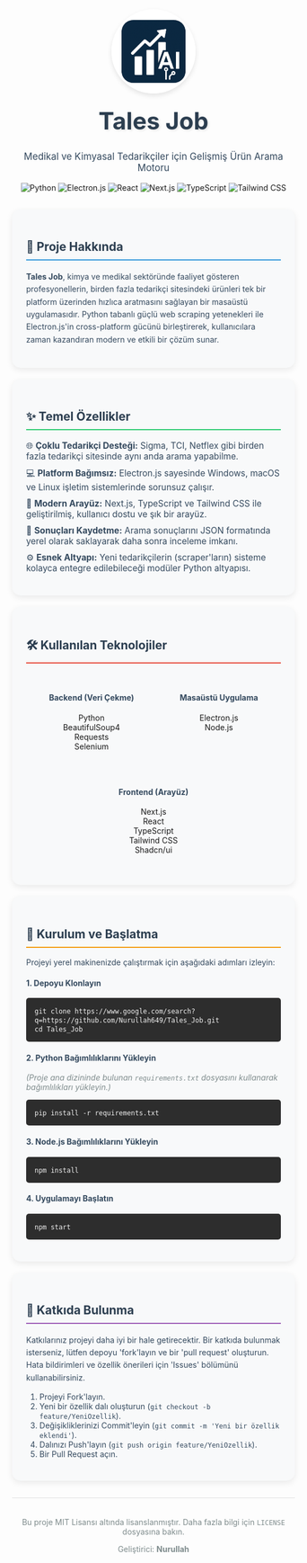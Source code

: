 <div align="center">
<img src="icon.png" alt="Tales Job Logo" width="150" style="border-radius: 50%; box-shadow: 0 4px 8px rgba(0,0,0,0.1);"/>
<h1 style="font-size: 3em; font-weight: bold; color: #2c3e50; margin-top: 20px; text-shadow: 2px 2px 4px rgba(0,0,0,0.1);">Tales Job</h1>
<p style="font-size: 1.2em; color: #34495e;">
Medikal ve Kimyasal Tedarikçiler için Gelişmiş Ürün Arama Motoru
</p>
<p>
<!-- Teknolojilere ait rozetler -->
<img src="https://www.google.com/search?q=https://img.shields.io/badge/Python-3776AB%3Fstyle%3Dfor-the-badge%26logo%3Dpython%26logoColor%3Dwhite" alt="Python"/>
<img src="https://www.google.com/search?q=https://img.shields.io/badge/Electron-47848F%3Fstyle%3Dfor-the-badge%26logo%3Delectron%26logoColor%3Dwhite" alt="Electron.js"/>
<img src="https://www.google.com/search?q=https://img.shields.io/badge/React-20232A%3Fstyle%3Dfor-the-badge%26logo%3Dreact%26logoColor%3D61DAFB" alt="React"/>
<img src="https://www.google.com/search?q=https://img.shields.io/badge/Next.js-000000%3Fstyle%3Dfor-the-badge%26logo%3Dnextdotjs%26logoColor%3Dwhite" alt="Next.js"/>
<img src="https://www.google.com/search?q=https://img.shields.io/badge/TypeScript-007ACC%3Fstyle%3Dfor-the-badge%26logo%3Dtypescript%26logoColor%3Dwhite" alt="TypeScript"/>
<img src="https://www.google.com/search?q=https://img.shields.io/badge/Tailwind_CSS-38B2AC%3Fstyle%3Dfor-the-badge%26logo%3Dtailwind-css%26logoColor%3Dwhite" alt="Tailwind CSS"/>
</p>
</div>

<!-- Proje Hakkında Bölümü -->

<div id="about" style="background: #f8f9fa; padding: 25px; border-radius: 15px; margin-top: 30px; box-shadow: 0 4px 12px rgba(0,0,0,0.08);">
<h2 style="color: #2c3e50; border-bottom: 2px solid #3498db; padding-bottom: 10px;">🚀 Proje Hakkında</h2>
<p style="color: #34495e; line-height: 1.6;">
<b>Tales Job</b>, kimya ve medikal sektöründe faaliyet gösteren profesyonellerin, birden fazla tedarikçi sitesindeki ürünleri tek bir platform üzerinden hızlıca aratmasını sağlayan bir masaüstü uygulamasıdır. Python tabanlı güçlü web scraping yetenekleri ile Electron.js'in cross-platform gücünü birleştirerek, kullanıcılara zaman kazandıran modern ve etkili bir çözüm sunar.
</p>
</div>

<!-- Özellikler Bölümü -->

<div id="features" style="background: #f8f9fa; padding: 25px; border-radius: 15px; margin-top: 20px; box-shadow: 0 4px 12px rgba(0,0,0,0.08);">
<h2 style="color: #2c3e50; border-bottom: 2px solid #2ecc71; padding-bottom: 10px;">✨ Temel Özellikler</h2>
<ul style="list-style-type: none; padding: 0; color: #34495e;">
<li style="margin-bottom: 10px; font-size: 1.1em;">🌐 <b>Çoklu Tedarikçi Desteği:</b> Sigma, TCI, Netflex gibi birden fazla tedarikçi sitesinde aynı anda arama yapabilme.</li>
<li style="margin-bottom: 10px; font-size: 1.1em;">💻 <b>Platform Bağımsız:</b> Electron.js sayesinde Windows, macOS ve Linux işletim sistemlerinde sorunsuz çalışır.</li>
<li style="margin-bottom: 10px; font-size: 1.1em;">🎨 <b>Modern Arayüz:</b> Next.js, TypeScript ve Tailwind CSS ile geliştirilmiş, kullanıcı dostu ve şık bir arayüz.</li>
<li style="margin-bottom: 10px; font-size: 1.1em;">💾 <b>Sonuçları Kaydetme:</b> Arama sonuçlarını JSON formatında yerel olarak saklayarak daha sonra inceleme imkanı.</li>
<li style="margin-bottom: 10px; font-size: 1.1em;">⚙️ <b>Esnek Altyapı:</b> Yeni tedarikçilerin (scraper'ların) sisteme kolayca entegre edilebileceği modüler Python altyapısı.</li>
</ul>
</div>

<!-- Teknolojiler Bölümü -->

<div id="tech-stack" style="background: #f8f9fa; padding: 25px; border-radius: 15px; margin-top: 20px; box-shadow: 0 4px 12px rgba(0,0,0,0.08);">
<h2 style="color: #2c3e50; border-bottom: 2px solid #e74c3c; padding-bottom: 10px;">🛠️ Kullanılan Teknolojiler</h2>
<div style="display: flex; justify-content: space-around; flex-wrap: wrap; text-align: center;">
<div style="margin: 15px;">
<h4 style="color: #34495e;">Backend (Veri Çekme)</h4>
<ul style="list-style: none; padding: 0;">
<li>Python</li>
<li>BeautifulSoup4</li>
<li>Requests</li>
<li>Selenium</li>
</ul>
</div>
<div style="margin: 15px;">
<h4 style="color: #34495e;">Masaüstü Uygulama</h4>
<ul style="list-style: none; padding: 0;">
<li>Electron.js</li>
<li>Node.js</li>
</ul>
</div>
<div style="margin: 15px;">
<h4 style="color: #34495e;">Frontend (Arayüz)</h4>
<ul style="list-style: none; padding: 0;">
<li>Next.js</li>
<li>React</li>
<li>TypeScript</li>
<li>Tailwind CSS</li>
<li>Shadcn/ui</li>
</ul>
</div>
</div>
</div>

<!-- Kurulum ve Başlatma Bölümü -->

<div id="installation" style="background: #f8f9fa; padding: 25px; border-radius: 15px; margin-top: 20px; box-shadow: 0 4px 12px rgba(0,0,0,0.08);">
<h2 style="color: #2c3e50; border-bottom: 2px solid #f39c12; padding-bottom: 10px;">🚀 Kurulum ve Başlatma</h2>
<p style="color: #34495e;">Projeyi yerel makinenizde çalıştırmak için aşağıdaki adımları izleyin:</p>

<h4 style="color: #34495e;">1. Depoyu Klonlayın</h4>
<pre style="background: #2d2d2d; color: #f1f1f1; padding: 15px; border-radius: 5px;"><code>git clone https://www.google.com/search?q=https://github.com/Nurullah649/Tales_Job.git
cd Tales_Job</code></pre>

<h4 style="color: #34495e;">2. Python Bağımlılıklarını Yükleyin</h4>
<p style="color: #7f8c8d; font-style: italic;">(Proje ana dizininde bulunan <code>requirements.txt</code> dosyasını kullanarak bağımlılıkları yükleyin.)</p>
<pre style="background: #2d2d2d; color: #f1f1f1; padding: 15px; border-radius: 5px;"><code>pip install -r requirements.txt</code></pre>

<h4 style="color: #34495e;">3. Node.js Bağımlılıklarını Yükleyin</h4>
<pre style="background: #2d2d2d; color: #f1f1f1; padding: 15px; border-radius: 5px;"><code>npm install</code></pre>

<h4 style="color: #34495e;">4. Uygulamayı Başlatın</h4>
<pre style="background: #2d2d2d; color: #f1f1f1; padding: 15px; border-radius: 5px;"><code>npm start</code></pre>
</div>

<!-- Katkıda Bulunma Bölümü -->

<div id="contributing" style="background: #f8f9fa; padding: 25px; border-radius: 15px; margin-top: 20px; box-shadow: 0 4px 12px rgba(0,0,0,0.08);">
<h2 style="color: #2c3e50; border-bottom: 2px solid #9b59b6; padding-bottom: 10px;">🤝 Katkıda Bulunma</h2>
<p style="color: #34495e; line-height: 1.6;">
Katkılarınız projeyi daha iyi bir hale getirecektir. Bir katkıda bulunmak isterseniz, lütfen depoyu 'fork'layın ve bir 'pull request' oluşturun. Hata bildirimleri ve özellik önerileri için 'Issues' bölümünü kullanabilirsiniz.
</p>
<ol style="color: #34495e;">
<li>Projeyi Fork'layın.</li>
<li>Yeni bir özellik dalı oluşturun (<code>git checkout -b feature/YeniOzellik</code>).</li>
<li>Değişikliklerinizi Commit'leyin (<code>git commit -m 'Yeni bir özellik eklendi'</code>).</li>
<li>Dalınızı Push'layın (<code>git push origin feature/YeniOzellik</code>).</li>
<li>Bir Pull Request açın.</li>
</ol>
</div>

<!-- Lisans Bölümü -->

<div id="license" align="center" style="margin-top: 30px; padding-top: 20px; border-top: 1px solid #e0e0e0;">
<p style="color: #7f8c8d;">Bu proje MIT Lisansı altında lisanslanmıştır. Daha fazla bilgi için <code>LICENSE</code> dosyasına bakın.</p>
<p style="color: #7f8c8d;">
Geliştirici: <b>Nurullah</b>
</p>
</div>